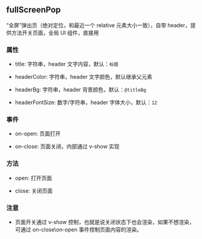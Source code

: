 ## fullScreenPop

“全屏”弹出页（绝对定位，和最近一个 relative 元素大小一致），自带 header，提供方法开关页面，全局 UI 组件，直接用

### 属性

- title: 字符串，header 文字内容，默认：`标题`

- headerColor: 字符串，header 文字颜色，默认继承父元素

- headerBg: 字符串，header 背景颜色，默认：`@titleBg`

- headerFontSize: 数字/字符串，header 字体大小，默认：`12`

### 事件

- on-open: 页面打开

- on-close: 页面关闭，内部通过 v-show 实现

### 方法

- open: 打开页面

- close: 关闭页面

### 注意

- 页面开关通过 v-show 控制，也就是说关闭状态下也会渲染，如果不想渲染，可通过 on-close\on-open 事件控制页面内容的渲染。

